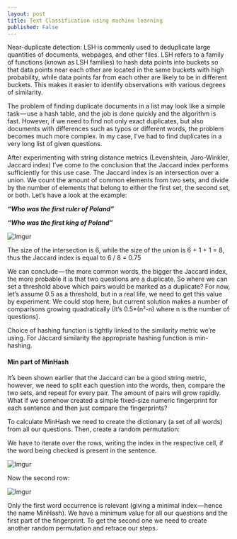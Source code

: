 ```yaml
---
layout: post
title: Text Classification using machine learning
published: False
---
```


Near-duplicate detection: LSH is commonly used to deduplicate large quantities of documents, webpages, and other files. LSH refers to a family of functions (known as LSH families) to hash data points into buckets so that data points near each other are located in the same buckets with high probability, while data points far from each other are likely to be in different buckets. This makes it easier to identify observations with various degrees of similarity.

The problem of finding duplicate documents in a list may look like a simple task — use a hash table, and the job is done quickly and the algorithm is fast. However, if we need to find not only exact duplicates, but also documents with differences such as typos or different words, the problem becomes much more complex. In my case, I’ve had to find duplicates in a very long list of given questions.

After experimenting with string distance metrics (Levenshtein, Jaro-Winkler, Jaccard index) I’ve come to the conclusion that the Jaccard index performs sufficiently for this use case. The Jaccard index is an intersection over a union. We count the amount of common elements from two sets, and divide by the number of elements that belong to either the first set, the second set, or both. Let’s have a look at the example:

___“Who was the first ruler of Poland”___

___“Who was the first king of Poland”___

![Imgur](https://i.imgur.com/m8NGcHZ.png)

The size of the intersection is 6, while the size of the union is 6 + 1 + 1 = 8, thus the Jaccard index is equal to 6 / 8 = 0.75


We can conclude — the more common words, the bigger the Jaccard index, the more probable it is that two questions are a duplicate. So where we can set a threshold above which pairs would be marked as a duplicate? For now, let’s assume 0.5 as a threshold, but in a real life, we need to get this value by experiment. We could stop here, but current solution makes a number of comparisons growing quadratically (It’s 0.5*(n²-n) where n is the number of questions).

Choice of hashing function is tightly linked to the similarity metric we’re using. For Jaccard similarity the appropriate hashing function is min-hashing.

#### Min part of MinHash

It’s been shown earlier that the Jaccard can be a good string metric, however, we need to split each question into the words, then, compare the two sets, and repeat for every pair. The amount of pairs will grow rapidly. What if we somehow created a simple fixed-size numeric fingerprint for each sentence and then just compare the fingerprints?

To calculate MinHash we need to create the dictionary (a set of all words) from all our questions. Then, create a random permutation:

We have to iterate over the rows, writing the index in the respective cell, if the word being checked is present in the sentence.

![Imgur](https://i.imgur.com/UfTYWk6.png)

Now the second row:

![Imgur](https://i.imgur.com/e4pZaZf.png)

Only the first word occurrence is relevant (giving a minimal index — hence the name MinHash). 
We have a minimum value for all our questions and the first part of the fingerprint. To get the second one we need to create another random permutation and retrace our steps.








  


